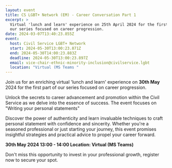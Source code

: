 ```yaml
---
layout: event
title: CS LGBT+ Network (EM) - Career Conversation Part 1
excerpt: >
  Virtual 'lunch and learn' experience on 25th April 2024 for the first part of
  our series focused on career progression. 
date: 2024-03-07T13:40:23.855Z
event:
  host: Civil Service LGBT+ Network
  start: 2024-05-30T13:00:23.871Z
  end: 2024-05-30T14:00:23.883Z
  deadline: 2024-05-30T13:00:23.897Z
  email: vice-chair-ethnic-minority-inclusion@civilservice.lgbt
  location: "Virtual (MS Teams "
---
```

Join us for an enriching virtual 'lunch and learn' experience on **30th May** 2024 for the first part of our series focused on career progression.

Unlock the secrets to career advancement and promotion within the Civil Service as we delve into the essence of success. The event focuses on "Writing your personal statements" 

Discover the power of authenticity and learn invaluable techniques to craft personal statement with confidence and sincerity. Whether you're a seasoned professional or just starting your journey, this event promises insightful strategies and practical advice to propel your career forward.

**30th May 2024 
13:00 - 14:00
Location:  Virtual (MS Teams)**

Don't miss this opportunity to invest in your professional growth, register now to secure your spot.